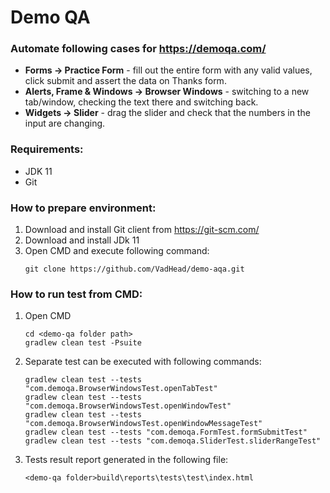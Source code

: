 # Demo QA
### Automate following cases for https://demoqa.com/
- **Forms -> Practice Form** - fill out the entire form with any valid values, click submit and assert the data on Thanks form.
- **Alerts, Frame & Windows -> Browser Windows** - switching to a new tab/window, checking the text there and switching back.
- **Widgets -> Slider** - drag the slider and check that the numbers in the input are changing.

### Requirements:
- JDK 11
- Git

### How to prepare environment:
1. Download and install Git client from https://git-scm.com/
2. Download and install JDk 11
3. Open CMD and execute following command:
   ```
   git clone https://github.com/VadHead/demo-aqa.git
   ```

### How to run test from CMD:
1. Open CMD
    ```
    cd <demo-qa folder path>
    gradlew clean test -Psuite
    ```
2. Separate test can be executed with following commands:
    ```
    gradlew clean test --tests "com.demoqa.BrowserWindowsTest.openTabTest"
    gradlew clean test --tests "com.demoqa.BrowserWindowsTest.openWindowTest"
    gradlew clean test --tests "com.demoqa.BrowserWindowsTest.openWindowMessageTest"
    gradlew clean test --tests "com.demoqa.FormTest.formSubmitTest"
    gradlew clean test --tests "com.demoqa.SliderTest.sliderRangeTest"
    ```
3. Tests result report generated in the following file:
    ```
    <demo-qa folder>build\reports\tests\test\index.html
    ```